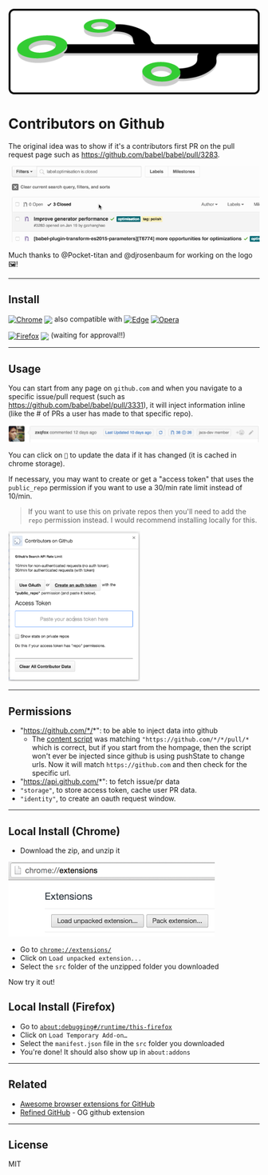 <p align="center">
  <img alt="" src="graphics/readme_git_nodes.png">
</p>

# Contributors on Github

The original idea was to show if it's a contributors first PR on the pull request page such as https://github.com/babel/babel/pull/3283.

[![](firstpr.gif)](https://github.com/babel/babel/pull/3283)

Much thanks to @Pocket-titan and @djrosenbaum for working on the logo 🖼!

---

## Install

[link-chrome]: https://chrome.google.com/webstore/detail/github-contributor-stats/cjbacdldhllelehomkmlniifaojgaeph?hl=en 'Version published on Chrome Web Store'
[link-firefox]: https://addons.mozilla.org/en-US/firefox/addon/contributor-on-github/ 'Version published on Mozilla Add-ons'

[<img src="https://raw.githubusercontent.com/alrra/browser-logos/main/src/chrome/chrome_128x128.png" width="48" alt="Chrome" valign="middle">][link-chrome] [<img valign="middle" src="https://img.shields.io/chrome-web-store/v/cjbacdldhllelehomkmlniifaojgaeph.svg?label=%20">][link-chrome] also compatible with [<img src="https://raw.githubusercontent.com/alrra/browser-logos/main/src/edge/edge_48x48.png" width="24" alt="Edge" valign="middle">][link-chrome] [<img src="https://raw.githubusercontent.com/alrra/browser-logos/main/src/opera/opera_48x48.png" width="24" alt="Opera" valign="middle">][link-chrome]

[<img src="https://raw.githubusercontent.com/alrra/browser-logos/main/src/firefox/firefox_128x128.png" width="48" alt="Firefox" valign="middle">][link-firefox] [<img valign="middle" src="https://img.shields.io/amo/v/refined-github-.svg?label=%20">][link-firefox] (waiting for approval!!)

---

## Usage

You can start from any page on `github.com` and when you navigate to a specific issue/pull request (such as https://github.com/babel/babel/pull/3331), it will inject information inline (like the # of PRs a user has made to that specific repo).

[![](injected-content.png)](https://github.com/jscs-dev/node-jscs/pull/2180)

You can click on `🔄` to update the data if it has changed (it is cached in chrome storage).

If necessary, you may want to create or get a "access token" that uses the `public_repo` permission if you want to use a 30/min rate limit instead of 10/min.

> If you want to use this on private repos then you'll need to add the `repo` permission instead. I would recommend installing locally for this.

<img src="options.png" alt="options" height="300px">

---

## Permissions

- "https://github.com/*/*": to be able to inject data into github
  - The [content script](src/content.js) was matching `"https://github.com/*/*/pull/*` which is correct, but if you start from the hompage, then the script won't ever be injected since github is using pushState to change urls. Now it will match `https://github.com` and then check for the specific url.
- "https://api.github.com/*": to fetch issue/pr data
- `"storage"`, to store access token, cache user PR data.
- `"identity"`, to create an oauth request window.
 
---

## Local Install (Chrome)

- Download the zip, and unzip it

<img src="load-extension.png" alt="local install instructions" height="150px">

- Go to [`chrome://extensions/`](chrome://extensions/)
- Click on `Load unpacked extension...`
- Select the `src` folder of the unzipped folder you downloaded

Now try it out!

## Local Install (Firefox)

- Go to [`about:debugging#/runtime/this-firefox`](about:debugging#/runtime/this-firefox)
- Click on `Load Temporary Add-on…`
- Select the `manifest.json` file in the `src` folder you downloaded
- You're done! It should also show up in `about:addons`

---

## Related

- [Awesome browser extensions for GitHub](https://github.com/stefanbuck/awesome-browser-extensions-for-github)
- [Refined GitHub](https://github.com/sindresorhus/refined-github/) - OG github extension

---

## License

MIT
